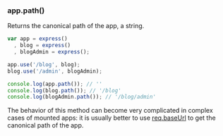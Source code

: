 <!---
 Copyright (c) 2016 StrongLoop, IBM, and Express Contributors
 License: MIT
-->

<h3 id='app.path'>app.path()</h3>

Returns the canonical path of the app, a string.

~~~js
var app = express()
  , blog = express()
  , blogAdmin = express();

app.use('/blog', blog);
blog.use('/admin', blogAdmin);

console.log(app.path()); // ''
console.log(blog.path()); // '/blog'
console.log(blogAdmin.path()); // '/blog/admin'
~~~

The behavior of this method can become very complicated in complex cases of mounted apps:
it is usually better to use [req.baseUrl](#req.baseUrl) to get the canonical path of the app.
